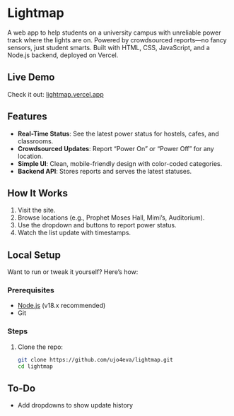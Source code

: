 # Lightmap

A web app to help students on a university campus with unreliable power track where the lights are on. Powered by crowdsourced reports—no fancy sensors, just student smarts. Built with HTML, CSS, JavaScript, and a Node.js backend, deployed on Vercel.

## Live Demo
Check it out: [lightmap.vercel.app](https://lightmap.vercel.app)

## Features
- **Real-Time Status**: See the latest power status for hostels, cafes, and classrooms.
- **Crowdsourced Updates**: Report “Power On” or “Power Off” for any location.
- **Simple UI**: Clean, mobile-friendly design with color-coded categories.
- **Backend API**: Stores reports and serves the latest statuses.

## How It Works
1. Visit the site.
2. Browse locations (e.g., Prophet Moses Hall, Mimi’s, Auditorium).
3. Use the dropdown and buttons to report power status.
4. Watch the list update with timestamps.

## Local Setup
Want to run or tweak it yourself? Here’s how:

### Prerequisites
- [Node.js](https://nodejs.org) (v18.x recommended)
- Git

### Steps
1. Clone the repo:
   ```bash
   git clone https://github.com/ujo4eva/lightmap.git
   cd lightmap

## To-Do
- Add dropdowns to show update history